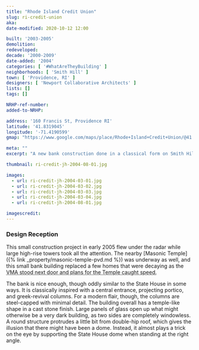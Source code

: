 ```yaml
---
title: "Rhode Island Credit Union"
slug: ri-credit-union
aka: 
date-modified: 2020-10-12 12:00

built: '2003-2005'
demolition: 
redeveloped: 
decade: '2000-2009'
date-added: '2004'
categories: [ '#WhatAreTheyBuilding' ]
neighborhoods: [ 'Smith Hill' ]
town: [ 'Providence, RI' ]
designers: [ 'Newport Collaborative Architects' ]
lists: []
tags: []

NRHP-ref-number:
added-to-NRHP:

address: '160 Francis St, Providence RI'
latitude: '41.8319045'
longitude: '-71.4190599'
gmap: "https://www.google.com/maps/place/Rhode+Island+Credit+Union/@41.8319045,-71.4190599,17z/data=!4m13!1m7!3m6!1s0x89e4451adcbec797:0x34d0058071fffc8!2sPark+St+%26+Smith+St,+Providence,+RI+02903!3b1!8m2!3d41.8319005!4d-71.4168712!3m4!1s0x89e4451aea735b59:0x88ff1fb35c3fcc82!8m2!3d41.8314435!4d-71.4165314"

meta: ""
excerpt: "A new bank construction done in a classical form on Smith Hill steps away from the State House."

thumbnail: ri-credit-jh-2004-08-01.jpg

images:
  - url: ri-credit-jh-2004-03-01.jpg
  - url: ri-credit-jh-2004-03-02.jpg
  - url: ri-credit-jh-2004-03-03.jpg
  - url: ri-credit-jh-2004-03-04.jpg
  - url: ri-credit-jh-2004-08-01.jpg

imagescredit: 
---
```


### Design Reception

This small construction project in early 2005 flew under the radar while large high-rise towers took all the attention. The nearby [Masonic Temple]({% link _property/masonic-temple-pvd.md %}) was underway as well, and this small bank building replaced a few homes that were decaying as the <abbr title="Veterans Memorial Auditorium">VMA stood next door and plans for the Temple caught speed. 

The bank is nice enough, though oddly similar to the State House in some ways. It is classically inspired with a central entrance, projecting portico, and greek-revival columns. For a modern flair, though, the columns are steel-capped with minimal detail. The building overall has a temple-like shape in a cast stone finish. Large panels of glass open up what might otherwise be a very dark building, as two sides are completely windowless. A round structure protrudes a little bit from double-hip roof, which gives the illusion that there might have been a dome. Instead, it almost plays a trick on the eye by supporting the State House dome when standing at the right angle. 
